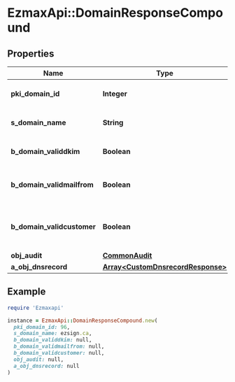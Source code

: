 # EzmaxApi::DomainResponseCompound

## Properties

| Name | Type | Description | Notes |
| ---- | ---- | ----------- | ----- |
| **pki_domain_id** | **Integer** | The unique ID of the Domain |  |
| **s_domain_name** | **String** | The name of the Domain |  |
| **b_domain_validdkim** | **Boolean** | Whether the DKIM is valid or not |  |
| **b_domain_validmailfrom** | **Boolean** | Whether the mail from is valid or not |  |
| **b_domain_validcustomer** | **Boolean** | Whether the customer has access to it or not |  |
| **obj_audit** | [**CommonAudit**](CommonAudit.md) |  |  |
| **a_obj_dnsrecord** | [**Array&lt;CustomDnsrecordResponse&gt;**](CustomDnsrecordResponse.md) |  |  |

## Example

```ruby
require 'Ezmaxapi'

instance = EzmaxApi::DomainResponseCompound.new(
  pki_domain_id: 96,
  s_domain_name: ezsign.ca,
  b_domain_validdkim: null,
  b_domain_validmailfrom: null,
  b_domain_validcustomer: null,
  obj_audit: null,
  a_obj_dnsrecord: null
)
```

